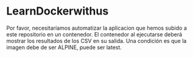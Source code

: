 # LearnDockerwithus

Por favor, necesitaríamos automatizar la aplicacion que hemos subido a este repositorio en un contenedor. El contenedor al ejecutarse deberá mostrar los resultados de los CSV en su salida. Una condición es que la imagen debe de ser ALPINE, puede ser latest.
